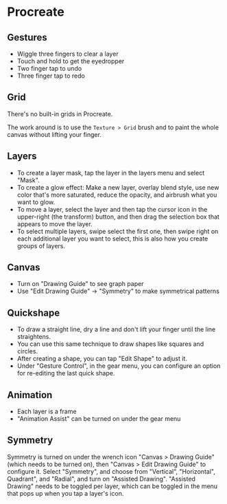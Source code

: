 # Procreate

## Gestures

- Wiggle three fingers to clear a layer
- Touch and hold to get the eyedropper
- Two finger tap to undo
- Three finger tap to redo

## Grid

There's no built-in grids in Procreate.

The work around is to use the `Texture > Grid` brush and to paint the whole canvas without lifting your finger.

## Layers

- To create a layer mask, tap the layer in the layers menu and select "Mask".
- To create a glow effect: Make a new layer, overlay blend style, use new color that's more saturated, reduce the opacity, and airbrush what you want to glow.
- To move a layer, select the layer and then tap the cursor icon in the upper-right (the transform) button, and then drag the selection box that appears to move the layer.
- To select multiple layers, swipe select the first one, then swipe right on each additional layer you want to select, this is also how you create groups of layers.

## Canvas

- Turn on "Drawing Guide" to see graph paper
- Use "Edit Drawing Guide" -> "Symmetry" to make symmetrical patterns

## Quickshape

- To draw a straight line, dry a line and don't lift your finger until the line straightens.
- You can use this same technique to draw shapes like squares and circles.
- After creating a shape, you can tap "Edit Shape" to adjust it.
- Under "Gesture Control", in the gear menu, you can configure an option for re-editing the last quick shape.

## Animation

- Each layer is a frame
- "Animation Assist" can be turned on under the gear menu

## Symmetry

Symmetry is turned on under the wrench icon "Canvas > Drawing Guide" (which needs to be turned on), then "Canvas > Edit Drawing Guide" to configure it. Select "Symmetry", and choose from "Vertical", "Horizontal", Quadrant", and "Radial", and turn on "Assisted Drawing". "Assisted Drawing" needs to be toggled per layer, which can be toggled in the menu that pops up when you tap a layer's icon.
